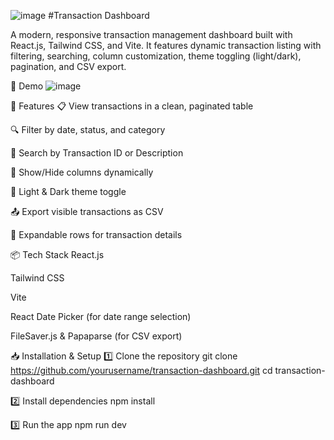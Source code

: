 ![image](https://github.com/user-attachments/assets/975b23b0-34ec-485c-aff0-5f52a1595eeb) #Transaction Dashboard
 
A modern, responsive transaction management dashboard built with React.js, Tailwind CSS, and Vite.
It features dynamic transaction listing with filtering, searching, column customization, theme toggling (light/dark), pagination, and CSV export.

📸 Demo
![image](https://github.com/user-attachments/assets/6eae8b98-ece8-44fd-a3ea-0e4bb36232de)


🚀 Features
📋 View transactions in a clean, paginated table

🔍 Filter by date, status, and category

🔎 Search by Transaction ID or Description

📑 Show/Hide columns dynamically

🌙 Light & Dark theme toggle

📤 Export visible transactions as CSV

📖 Expandable rows for transaction details

📦 Tech Stack
React.js

Tailwind CSS

Vite

React Date Picker (for date range selection)

FileSaver.js & Papaparse (for CSV export)

📥 Installation & Setup
1️⃣ Clone the repository
git clone https://github.com/yourusername/transaction-dashboard.git
cd transaction-dashboard

2️⃣ Install dependencies
npm install

3️⃣ Run the app
npm run dev
